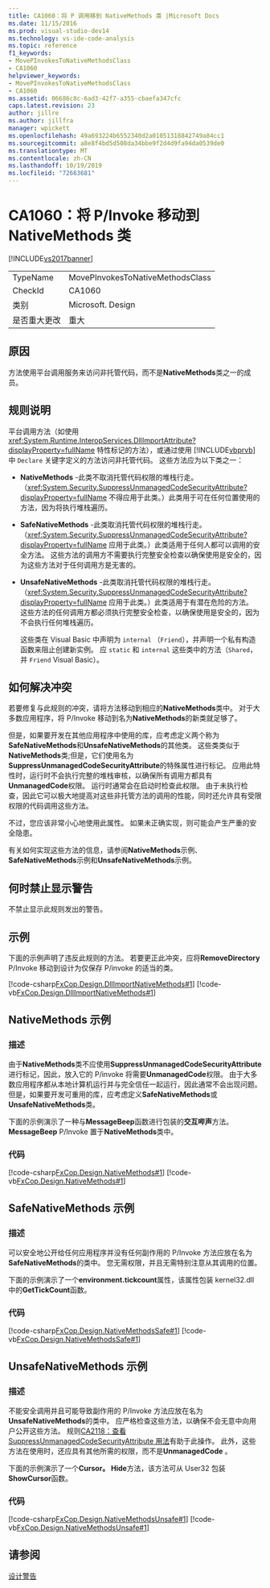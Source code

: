 ```yaml
---
title: CA1060：将 P 调用移到 NativeMethods 类 |Microsoft Docs
ms.date: 11/15/2016
ms.prod: visual-studio-dev14
ms.technology: vs-ide-code-analysis
ms.topic: reference
f1_keywords:
- MovePInvokesToNativeMethodsClass
- CA1060
helpviewer_keywords:
- MovePInvokesToNativeMethodsClass
- CA1060
ms.assetid: 06686c8c-6ad3-42f7-a355-cbaefa347cfc
caps.latest.revision: 23
author: jillre
ms.author: jillfra
manager: wpickett
ms.openlocfilehash: 49a693224b6552340d2a01051318842749a84cc1
ms.sourcegitcommit: a8e8f4bd5d508da34bbe9f2d4d9fa94da0539de0
ms.translationtype: MT
ms.contentlocale: zh-CN
ms.lasthandoff: 10/19/2019
ms.locfileid: "72663681"
---
```

# <a name="ca1060-move-pinvokes-to-nativemethods-class"></a>CA1060：将 P/Invoke 移动到 NativeMethods 类
[!INCLUDE[vs2017banner](../includes/vs2017banner.md)]

|||
|-|-|
|TypeName|MovePInvokesToNativeMethodsClass|
|CheckId|CA1060|
|类别|Microsoft. Design|
|是否重大更改|重大|

## <a name="cause"></a>原因
 方法使用平台调用服务来访问非托管代码，而不是**NativeMethods**类之一的成员。

## <a name="rule-description"></a>规则说明
 平台调用方法（如使用 <xref:System.Runtime.InteropServices.DllImportAttribute?displayProperty=fullName> 特性标记的方法），或通过使用 [!INCLUDE[vbprvb](../includes/vbprvb-md.md)] 中 `Declare` 关键字定义的方法访问非托管代码。 这些方法应为以下类之一：

- **NativeMethods** -此类不取消托管代码权限的堆栈行走。 （<xref:System.Security.SuppressUnmanagedCodeSecurityAttribute?displayProperty=fullName> 不得应用于此类。）此类用于可在任何位置使用的方法，因为将执行堆栈遍历。

- **SafeNativeMethods** -此类取消托管代码权限的堆栈行走。 （<xref:System.Security.SuppressUnmanagedCodeSecurityAttribute?displayProperty=fullName> 应用于此类。）此类适用于任何人都可以调用的安全方法。 这些方法的调用方不需要执行完整安全检查以确保使用是安全的，因为这些方法对于任何调用方是无害的。

- **UnsafeNativeMethods** -此类取消托管代码权限的堆栈行走。 （<xref:System.Security.SuppressUnmanagedCodeSecurityAttribute?displayProperty=fullName> 应用于此类。）此类适用于有潜在危险的方法。 这些方法的任何调用方都必须执行完整安全检查，以确保使用是安全的，因为不会执行任何堆栈遍历。

  这些类在 Visual Basic 中声明为 `internal` （`Friend`），并声明一个私有构造函数来阻止创建新实例。 应 `static` 和 `internal` 这些类中的方法（`Shared`，并 `Friend` Visual Basic）。

## <a name="how-to-fix-violations"></a>如何解决冲突
 若要修复与此规则的冲突，请将方法移动到相应的**NativeMethods**类中。 对于大多数应用程序，将 P/Invoke 移动到名为**NativeMethods**的新类就足够了。

 但是，如果要开发在其他应用程序中使用的库，应考虑定义两个称为**SafeNativeMethods**和**UnsafeNativeMethods**的其他类。 这些类类似于**NativeMethods**类;但是，它们使用名为**SuppressUnmanagedCodeSecurityAttribute**的特殊属性进行标记。 应用此特性时，运行时不会执行完整的堆栈审核，以确保所有调用方都具有**UnmanagedCode**权限。 运行时通常会在启动时检查此权限。 由于未执行检查，因此它可以极大地提高对这些非托管方法的调用的性能，同时还允许具有受限权限的代码调用这些方法。

 不过，您应该非常小心地使用此属性。 如果未正确实现，则可能会产生严重的安全隐患。

 有关如何实现这些方法的信息，请参阅**NativeMethods**示例、 **SafeNativeMethods**示例和**UnsafeNativeMethods**示例。

## <a name="when-to-suppress-warnings"></a>何时禁止显示警告
 不禁止显示此规则发出的警告。

## <a name="example"></a>示例
 下面的示例声明了违反此规则的方法。 若要更正此冲突，应将**RemoveDirectory** P/Invoke 移动到设计为仅保存 P/invoke 的适当的类。

 [!code-csharp[FxCop.Design.DllImportNativeMethods#1](../snippets/csharp/VS_Snippets_CodeAnalysis/FxCop.Design.DllImportNativeMethods/cs/FxCop.Design.DllImportNativeMethods.cs#1)]
 [!code-vb[FxCop.Design.DllImportNativeMethods#1](../snippets/visualbasic/VS_Snippets_CodeAnalysis/FxCop.Design.DllImportNativeMethods/vb/FxCop.Design.DllImportNativeMethods.vb#1)]

## <a name="nativemethods-example"></a>NativeMethods 示例

### <a name="description"></a>描述
 由于**NativeMethods**类不应使用**SuppressUnmanagedCodeSecurityAttribute**进行标记，因此，放入它的 P/invoke 将需要**UnmanagedCode**权限。 由于大多数应用程序都从本地计算机运行并与完全信任一起运行，因此通常不会出现问题。 但是，如果要开发可重用的库，应考虑定义**SafeNativeMethods**或**UnsafeNativeMethods**类。

 下面的示例演示了一种与**MessageBeep**函数进行包装的**交互哔声**方法。 **MessageBeep** P/Invoke 置于**NativeMethods**类中。

### <a name="code"></a>代码
 [!code-csharp[FxCop.Design.NativeMethods#1](../snippets/csharp/VS_Snippets_CodeAnalysis/FxCop.Design.NativeMethods/cs/FxCop.Design.NativeMethods.cs#1)]
 [!code-vb[FxCop.Design.NativeMethods#1](../snippets/visualbasic/VS_Snippets_CodeAnalysis/FxCop.Design.NativeMethods/vb/FxCop.Design.NativeMethods.vb#1)]

## <a name="safenativemethods-example"></a>SafeNativeMethods 示例

### <a name="description"></a>描述
 可以安全地公开给任何应用程序并没有任何副作用的 P/Invoke 方法应放在名为**SafeNativeMethods**的类中。 您无需权限，并且无需特别注意从其调用的位置。

 下面的示例演示了一个**environment.tickcount**属性，该属性包装 kernel32.dll 中的**GetTickCount**函数。

### <a name="code"></a>代码
 [!code-csharp[FxCop.Design.NativeMethodsSafe#1](../snippets/csharp/VS_Snippets_CodeAnalysis/FxCop.Design.NativeMethodsSafe/cs/FxCop.Design.NativeMethodsSafe.cs#1)]
 [!code-vb[FxCop.Design.NativeMethodsSafe#1](../snippets/visualbasic/VS_Snippets_CodeAnalysis/FxCop.Design.NativeMethodsSafe/vb/FxCop.Design.NativeMethodsSafe.vb#1)]

## <a name="unsafenativemethods-example"></a>UnsafeNativeMethods 示例

### <a name="description"></a>描述
 不能安全调用并且可能导致副作用的 P/Invoke 方法应放在名为**UnsafeNativeMethods**的类中。 应严格检查这些方法，以确保不会无意中向用户公开这些方法。 规则[CA2118：查看 SuppressUnmanagedCodeSecurityAttribute 用法](../code-quality/ca2118-review-suppressunmanagedcodesecurityattribute-usage.md)有助于此操作。 此外，这些方法在使用时，还应具有其他所需的权限，而不是**UnmanagedCode** 。

 下面的示例演示了一个**Cursor。 Hide**方法，该方法可从 User32 包装**ShowCursor**函数。

### <a name="code"></a>代码
 [!code-csharp[FxCop.Design.NativeMethodsUnsafe#1](../snippets/csharp/VS_Snippets_CodeAnalysis/FxCop.Design.NativeMethodsUnsafe/cs/FxCop.Design.NativeMethodsUnsafe.cs#1)]
 [!code-vb[FxCop.Design.NativeMethodsUnsafe#1](../snippets/visualbasic/VS_Snippets_CodeAnalysis/FxCop.Design.NativeMethodsUnsafe/vb/FxCop.Design.NativeMethodsUnsafe.vb#1)]

## <a name="see-also"></a>请参阅
 [设计警告](../code-quality/design-warnings.md)
